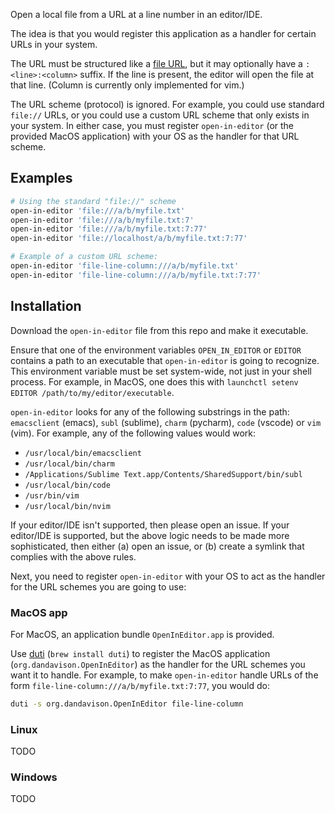 Open a local file from a URL at a line number in an editor/IDE.

The idea is that you would register this application as a handler for certain URLs in your system.

The URL must be structured like a [file URL](https://en.wikipedia.org/wiki/File_URI_scheme), but it may optionally have a `:<line>:<column>` suffix. If the line is present, the editor will open the file at that line. (Column is currently only implemented for vim.)

The URL scheme (protocol) is ignored. For example, you could use standard `file://` URLs, or you could use a custom URL scheme that only exists in your system. In either case, you must register `open-in-editor` (or the provided MacOS application) with your OS as the handler for that URL scheme.

## Examples

```bash
# Using the standard "file://" scheme
open-in-editor 'file:///a/b/myfile.txt'
open-in-editor 'file:///a/b/myfile.txt:7'
open-in-editor 'file:///a/b/myfile.txt:7:77'
open-in-editor 'file://localhost/a/b/myfile.txt:7:77'

# Example of a custom URL scheme:
open-in-editor 'file-line-column:///a/b/myfile.txt'
open-in-editor 'file-line-column:///a/b/myfile.txt:7:77'
```


## Installation

Download the `open-in-editor` file from this repo and make it executable.

Ensure that one of the environment variables `OPEN_IN_EDITOR` or `EDITOR` contains a path to an executable that `open-in-editor` is going to recognize. This environment variable must be set system-wide, not just in your shell process. For example, in MacOS, one does this with `launchctl setenv EDITOR /path/to/my/editor/executable`.

`open-in-editor` looks for any of the following substrings in the path: `emacsclient` (emacs), `subl` (sublime), `charm` (pycharm), `code` (vscode) or `vim` (vim). For example, any of the following values would work:

- `/usr/local/bin/emacsclient`
- `/usr/local/bin/charm`
- `/Applications/Sublime Text.app/Contents/SharedSupport/bin/subl`
- `/usr/local/bin/code`
- `/usr/bin/vim`
- `/usr/local/bin/nvim`

If your editor/IDE isn't supported, then please open an issue. If your editor/IDE is supported, but the above logic needs to be made more sophisticated, then either (a) open an issue, or (b) create a symlink that complies with the above rules.

Next, you need to register `open-in-editor` with your OS to act as the handler for the URL schemes you are going to use:

### MacOS app

For MacOS, an application bundle `OpenInEditor.app` is provided.

Use [duti](https://github.com/moretension/duti) (`brew install duti`) to register the MacOS application (`org.dandavison.OpenInEditor`) as the handler for the URL schemes you want it to handle. For example, to make `open-in-editor` handle URLs of the form `file-line-column:///a/b/myfile.txt:7:77`, you would do:

```bash
duti -s org.dandavison.OpenInEditor file-line-column
```

### Linux
TODO

### Windows
TODO
